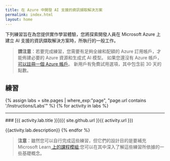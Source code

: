 ```yaml
---
title: 在 Azure 中開發 AI 支援的資訊擷取解決方案
permalink: index.html
layout: home
---
```


下列練習旨在為您提供實作學習體驗，您將探索開發人員在 Microsoft Azure 上建立 AI 支援的資訊擷取解決方案時，所執行的一般工作。

> **請注意**：若要完成練習，您需要有足夠全線和配額的 Azure 訂用帳戶，才能佈建必要的 Azure 資源和生成式 AI 模型。 如果您還沒有 Azure 帳戶，[可以註冊一個 Azure 帳戶](https://azure.microsoft.com/free)。 新用戶有免費試用選項，其中包含前 30 天的點數。

## 練習

{% assign labs = site.pages | where_exp:"page", "page.url contains '/Instructions/Labs'" %} {% for activity in labs  %}
<hr>
### [{{ activity.lab.title }}]({{ site.github.url }}{{ activity.url }})

{{activity.lab.description}} {% endfor %}

> **注意**：雖然您可以自行完成這些練習，但它們的設計目的是要補充Microsoft Learn[ 上的課程模組](https://learn.microsoft.com/training/paths/ai-extract-information/);您可以在其中深入了解這些練習所依據的一些基礎概念。

